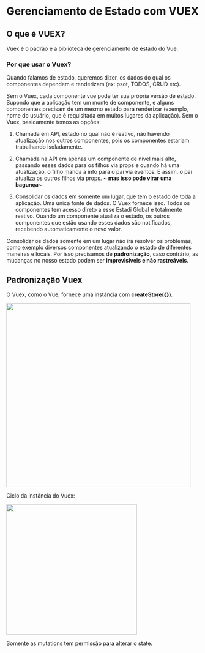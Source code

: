 # Gerenciamento de Estado com VUEX

## O que é VUEX?

Vuex é o padrão e a biblioteca de gerenciamento de estado do Vue.





### Por que usar o Vuex?

Quando falamos de estado, queremos dizer, os dados do qual os componentes dependem e renderizam (ex: psot, TODOS, CRUD etc).

Sem o Vuex, cada componente vue pode ter sua própria versão de estado. Supondo que a aplicação tem um monte de componente, e alguns componentes precisam de um mesmo estado para renderizar (exemplo, nome do usuário, que é requisitada em muitos lugares da aplicação). Sem o Vuex, basicamente temos as opções:

1. Chamada em API, estado no qual não é reativo, não havendo atualização nos outros componentes, pois os componentes estariam trabalhando isoladamente.

2. Chamada na API em apenas um componente de nível mais alto, passando esses dados para os filhos via props e quando há uma atualização, o filho manda a info para o pai via eventos. E assim, o pai atualiza os outros filhos via props. **~ mas isso pode virar uma bagunça~**

3. Consolidar os dados em somente um lugar, que tem o estado de toda a aplicação. Uma única fonte de dados. O Vuex fornece isso. Todos os componentes tem acesso direto a esse Estadi Global e totalmente reativo. Quando um componente atualiza o estado, os outros componentes que estão usando esses dados são notificados, recebendo automaticamente o novo valor.



Consolidar os dados somente em um lugar não irá resolver os problemas, como exemplo diversos componentes atualizando o estado de diferentes maneiras e locais. Por isso precisamos de **padronização**, caso contrário, as mudanças no nosso estado podem ser **imprevisíveis e não rastreáveis**.



## Padronização Vuex

O Vuex, como o Vue, fornece uma instância com **createStore({})**.

<img title="" src="file:///C:/Users/artur/AppData/Roaming/marktext/images/2022-07-12-00-44-24-image.png" alt="" width="481" data-align="center">

Ciclo da instância do Vuex:

<img title="" src="file:///C:/Users/artur/AppData/Roaming/marktext/images/2022-07-12-00-45-24-image.png" alt="" width="341" data-align="center">

Somente as mutations tem permissão para alterar o state.

